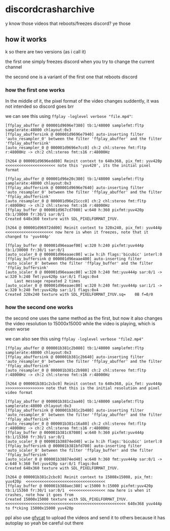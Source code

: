 # discordcrasharchive
y know those videos that reboots/freezes discord? ye those


## how it works

k so there are two versions (as i call it)

the first one simply freezes discord when you try to change the current channel

the second one is a variant of the first one that reboots discord

### how the first one works

In the middle of it, the pixel format of the video changes suddently, it was not intended so discord goes brr

we can see this using `ffplay -loglevel verbose "file.mp4"`:

```
[ffplay_abuffer @ 000001d9696e7380] tb:1/48000 samplefmt:fltp samplerate:48000 chlayout:0x3
[ffplay_abuffersink @ 000001d9696e7940] auto-inserting filter 'auto_resampler_0' between the filter 'ffplay_abuffer' and the filter 'ffplay_abuffersink'
[auto_resampler_0 @ 000001d9696e7cc0] ch:2 chl:stereo fmt:fltp r:48000Hz -> ch:2 chl:stereo fmt:s16 r:48000Hz

[h264 @ 000001d9696edd80] Reinit context to 640x368, pix_fmt: yuv420p  <<<<<<<<<<<<<<<<<<<<<< note this 'yuv420', its the initial pixel format

[ffplay_abuffer @ 000001d96e20c380] tb:1/48000 samplefmt:fltp samplerate:48000 chlayout:0x3
[ffplay_abuffersink @ 000001d9696e7640] auto-inserting filter 'auto_resampler_0' between the filter 'ffplay_abuffer' and the filter 'ffplay_abuffersink'
[auto_resampler_0 @ 000001d96e21ccc0] ch:2 chl:stereo fmt:fltp r:48000Hz -> ch:2 chl:stereo fmt:s16 r:48000Hz
[ffplay_buffer @ 000001d967cd7080] w:640 h:360 pixfmt:yuv420p tb:1/30000 fr:30/1 sar:0/1
Created 640x360 texture with SDL_PIXELFORMAT_IYUV.

[h264 @ 000001d96972dd00] Reinit context to 320x240, pix_fmt: yuv444p  <<<<<<<<<<<<<<<<<<<<< now here is when it freezes, note that it changed to 'yuv444p'

[ffplay_buffer @ 000001d96eaaef00] w:320 h:240 pixfmt:yuv444p tb:1/30000 fr:30/1 sar:0/1
[auto_scaler_0 @ 000001d96eaaec00] w:iw h:ih flags:'bicubic' interl:0
[ffplay_buffersink @ 000001d96eaae400] auto-inserting filter 'auto_scaler_0' between the filter 'ffplay_buffer' and the filter 'ffplay_buffersink'
[auto_scaler_0 @ 000001d96eaaec00] w:320 h:240 fmt:yuv444p sar:0/1 -> w:320 h:240 fmt:yuv420p sar:0/1 flags:0x4
    Last message repeated 2 times
[auto_scaler_0 @ 000001d96eaaec00] w:320 h:240 fmt:yuv444p sar:1/1 -> w:320 h:240 fmt:yuv420p sar:1/1 flags:0x4
Created 320x240 texture with SDL_PIXELFORMAT_IYUV.sq=    0B f=0/0
```

### how the second one works

the second one uses the same method as the first, but now it also changes the video resolution to 15000x15000 while the video is playing, which is even worse

we can also see this using `ffplay -loglevel verbose "file2.mp4"`

```
[ffplay_abuffer @ 000001b381c2b080] tb:1/48000 samplefmt:fltp samplerate:48000 chlayout:0x3
[ffplay_abuffersink @ 000001b381c2b640] auto-inserting filter 'auto_resampler_0' between the filter 'ffplay_abuffer' and the filter 'ffplay_abuffersink'
[auto_resampler_0 @ 000001b381c2b980] ch:2 chl:stereo fmt:fltp r:48000Hz -> ch:2 chl:stereo fmt:s16 r:48000Hz

[h264 @ 000001b381c2cbc0] Reinit context to 640x368, pix_fmt: yuv444p >>>>>>>>>>>>>>>>> note that this is the initial resolution and pixel video format

[ffplay_abuffer @ 000001b381c2aa40] tb:1/48000 samplefmt:fltp samplerate:48000 chlayout:0x3
[ffplay_abuffersink @ 000001b381c2b480] auto-inserting filter 'auto_resampler_0' between the filter 'ffplay_abuffer' and the filter 'ffplay_abuffersink'
[auto_resampler_0 @ 000001b381c16a80] ch:2 chl:stereo fmt:fltp r:48000Hz -> ch:2 chl:stereo fmt:s16 r:48000Hz
[ffplay_buffer @ 000001b381c87080] w:640 h:360 pixfmt:yuv444p tb:1/15360 fr:30/1 sar:0/1
[auto_scaler_0 @ 000001b38874ed40] w:iw h:ih flags:'bicubic' interl:0
[ffplay_buffersink @ 000001b381bfd700] auto-inserting filter 'auto_scaler_0' between the filter 'ffplay_buffer' and the filter 'ffplay_buffersink'
[auto_scaler_0 @ 000001b38874ed40] w:640 h:360 fmt:yuv444p sar:0/1 -> w:640 h:360 fmt:yuv420p sar:0/1 flags:0x4
Created 640x360 texture with SDL_PIXELFORMAT_IYUV.

[h264 @ 000001b381c2cbc0] Reinit context to 15008x15008, pix_fmt: yuv420p  <<<<<<<<<<<<<<<<<<<<<<<<<<<<<<<<<<<
[ffplay_buffer @ 000001b388aec380] w:15000 h:15000 pixfmt:yuv420p tb:1/15360 fr:30/1 sar:0/1  <<<<<<<<<<<<<<<< now here is when it crashes, note how it goes from 
Created 15000x15000 texture with SDL_PIXELFORMAT_IYUV.   <<<<<<<<<<<<<<<<<<<<<<<<<<<<<<<<<<<<<<<<<<<<<<<<<<<<< 640x368 yuv444p to f*cking 15000x15000 yuv420p

```

ppl also use [gfycat](https://gfycat.com/) to upload the videos and send it to others because it has autoplay so yeah be careful out there
